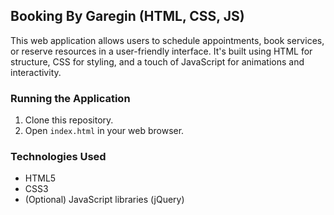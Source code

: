 ## Booking By Garegin (HTML, CSS, JS)

This web application allows users to schedule appointments, book services, or reserve resources in a user-friendly interface. It's built using HTML for structure, CSS for styling, and a touch of JavaScript for animations and interactivity.

### Running the Application

1. Clone this repository.
2. Open `index.html` in your web browser.

### Technologies Used

- HTML5
- CSS3
- (Optional) JavaScript libraries (jQuery)
